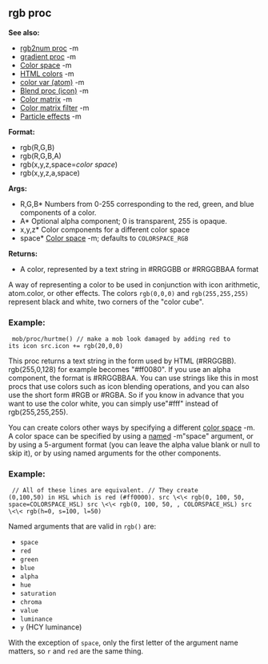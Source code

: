 ## rgb proc
**See also:**
*   [rgb2num proc](/ref/proc/rgb2num.md) -m
*   [gradient proc](/ref/proc/gradient.md) -m
*   [Color space](/ref/%7B%7Bappendix%7D%7D/color-space.md) -m
*   [HTML colors](/ref/%7B%7Bappendix%7D%7D/html-colors.md) -m
*   [color var (atom)](/ref/atom/var/color.md) -m
*   [Blend proc (icon)](/ref/icon/proc/Blend.md) -m
*   [Color matrix](/ref/%7Bnotes%7D/color-matrix.md) -m
*   [Color matrix filter](/ref/%7Bnotes%7D/filters/color.md) -m
*   [Particle effects](/ref/%7Bnotes%7D/particles.md) -m
<!-- -->
**Format:**
*   rgb(R,G,B)
*   rgb(R,G,B,A)
*   rgb(x,y,z,space=*color space*)
*   rgb(x,y,z,a,space)
<!-- -->
**Args:**
*   R,G,B* Numbers from 0-255 corresponding to the red, green, and blue
    components of a color.
*   A* Optional alpha component; 0 is transparent, 255 is opaque.
*   x,y,z* Color components for a different color space
*   space* [Color space](/ref/%7B%7Bappendix%7D%7D/color-space.md) -m; defaults
    to `COLORSPACE_RGB`
<!-- -->
**Returns:**
*   A color, represented by a text string in #RRGGBB or #RRGGBBAA format


A way of representing a color to be used in conjunction with
icon arithmetic, atom.color, or other effects. The colors `rgb(0,0,0)`
and `rgb(255,255,255)` represent black and white, two corners of the
\"color cube\".
### Example:

```
 mob/proc/hurtme() // make a mob look damaged by adding red to
its icon src.icon += rgb(20,0,0) 
```
 

This proc returns a
text string in the form used by HTML (#RRGGBB). rgb(255,0,128) for
example becomes \"#ff0080\". If you use an alpha component, the format
is #RRGGBBAA. You can use strings like this in most procs that use
colors such as icon blending operations, and you can also use the short
form #RGB or #RGBA. So if you know in advance that you want to use the
color white, you can simply use\"#fff\" instead of rgb(255,255,255).


You can create colors other ways by specifying a different
[color space](/ref/%7B%7Bappendix%7D%7D/color-space.md) -m. A color space can be
specified by using a [named](/ref/proc/arguments/named.md) -m\"space\" argument,
or by using a 5-argument format (you can leave the alpha value blank or
null to skip it), or by using named arguments for the other components.
### Example:

```
 // All of these lines are equivalent. // They create
(0,100,50) in HSL which is red (#ff0000). src \<\< rgb(0, 100, 50,
space=COLORSPACE_HSL) src \<\< rgb(0, 100, 50, , COLORSPACE_HSL) src
\<\< rgb(h=0, s=100, l=50) 
```
 

Named arguments that are
valid in `rgb()` are:
-   `space`
-   `red`
-   `green`
-   `blue`
-   `alpha`
-   `hue`
-   `saturation`
-   `chroma`
-   `value`
-   `luminance`
-   `y` (HCY luminance)


With the exception of `space`, only the first letter of the
argument name matters, so `r` and `red` are the same thing.